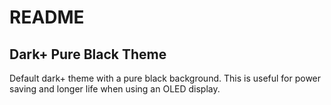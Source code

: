 # README

## Dark+ Pure Black Theme

Default dark+ theme with a pure black background. This is useful for power saving and longer life when using an OLED display.

